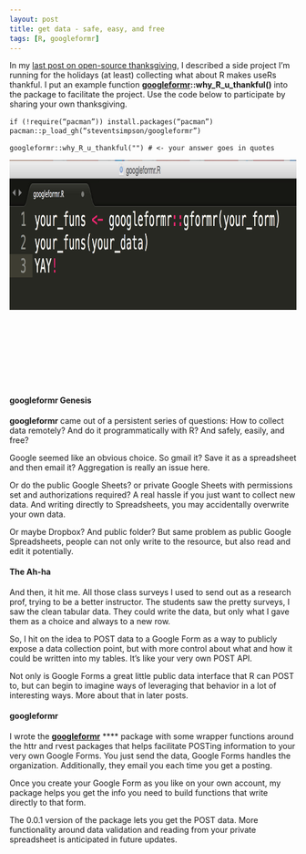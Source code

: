 ```yaml
---
layout: post
title: get data - safe, easy, and free
tags: [R, googleformr]
---
```



In my [last post on open-source
thanksgiving](/why-R-u-thankful),
I described a side project I’m running for the holidays (at least)
collecting what about R makes useRs thankful. I put an example function
[**googleformr**](https://github.com/steventsimpson/googleformr)**::why\_R\_u\_thankful()**
into the package to facilitate the project. Use the code below to
participate by sharing your own thanksgiving.

``` 
if (!require(“pacman”)) install.packages(“pacman”)
pacman::p_load_gh(“steventsimpson/googleformr”)
```

``` 
googleformr::why_R_u_thankful("") # <- your answer goes in quotes
```


<div  style="max-width: 1020px; max-height: 263px; padding-bottom: 25.8%;">



<img src="/images/googleformr_signpost.png"   width="1020" height="263">

</div>

#### googleformr Genesis 

**googleformr** came out of a persistent series of questions: How to
collect data remotely? And do it programmatically with R? And safely,
easily, and free?

Google seemed like an obvious choice. So gmail it? Save it as a
spreadsheet and then email it? Aggregation is really an issue here.

Or do the public Google Sheets? or private Google Sheets with
permissions set and authorizations required? A real hassle if you just
want to collect new data. And writing directly to Spreadsheets, you may
accidentally overwrite your own data.

Or maybe Dropbox? And public folder? But same problem as public Google
Spreadsheets, people can not only write to the resource, but also read
and edit it potentially.

#### The Ah-ha 

And then, it hit me. All those class surveys I used to send out as a
research prof, trying to be a better instructor. The students saw the
pretty surveys, I saw the clean tabular data. They could write the data,
but only what I gave them as a choice and always to a new row.

So, I hit on the idea to POST data to a Google Form as a way to publicly
expose a data collection point, but with more control about what and how
it could be written into my tables. It’s like your very own POST API.

Not only is Google Forms a great little public data interface that R can
POST to, but can begin to imagine ways of leveraging that behavior in a
lot of interesting ways. More about that in later posts.

#### googleformr 

I wrote the
[**googleformr**](https://github.com/data-steve/googleformr) ****
package with some wrapper functions around the httr and rvest packages
that helps facilitate POSTing information to your very own Google Forms.
You just send the data, Google Forms handles the organization.
Additionally, they email you each time you get a posting.

Once you create your Google Form as you like on your own account, my
package helps you get the info you need to build functions that write
directly to that form.

The 0.0.1 version of the package lets you get the POST data. More
functionality around data validation and reading from your private
spreadsheet is anticipated in future updates.


